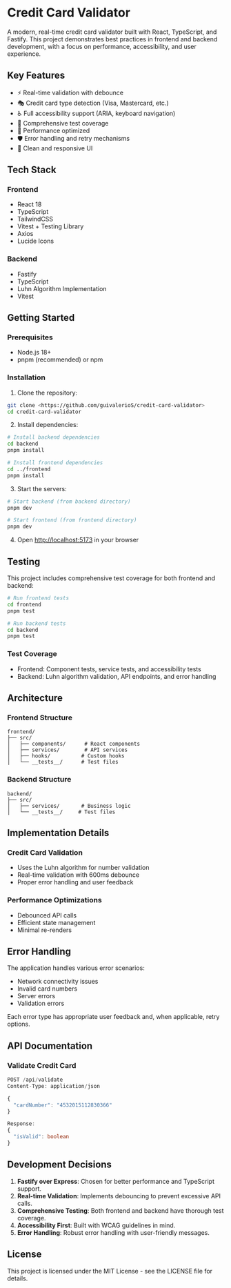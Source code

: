 # Credit Card Validator

A modern, real-time credit card validator built with React, TypeScript, and Fastify. This project demonstrates best practices in frontend and backend development, with a focus on performance, accessibility, and user experience.

## Key Features

- ⚡ Real-time validation with debounce
- 🎭 Credit card type detection (Visa, Mastercard, etc.)
- ♿ Full accessibility support (ARIA, keyboard navigation)
- 🧪 Comprehensive test coverage
- 🚀 Performance optimized
- 🛡️ Error handling and retry mechanisms
- 💅 Clean and responsive UI

## Tech Stack

### Frontend
- React 18
- TypeScript
- TailwindCSS
- Vitest + Testing Library
- Axios
- Lucide Icons

### Backend
- Fastify
- TypeScript
- Luhn Algorithm Implementation
- Vitest

## Getting Started

### Prerequisites
- Node.js 18+
- pnpm (recommended) or npm

### Installation

1. Clone the repository:
```bash
git clone <https://github.com/guivalerioS/credit-card-validator>
cd credit-card-validator
```

2. Install dependencies:
```bash
# Install backend dependencies
cd backend
pnpm install

# Install frontend dependencies
cd ../frontend
pnpm install
```

3. Start the servers:
```bash
# Start backend (from backend directory)
pnpm dev

# Start frontend (from frontend directory)
pnpm dev
```

4. Open [http://localhost:5173](http://localhost:5173) in your browser

## Testing

This project includes comprehensive test coverage for both frontend and backend:

```bash
# Run frontend tests
cd frontend
pnpm test

# Run backend tests
cd backend
pnpm test
```

### Test Coverage
- Frontend: Component tests, service tests, and accessibility tests
- Backend: Luhn algorithm validation, API endpoints, and error handling

## Architecture

### Frontend Structure
```
frontend/
├── src/
│   ├── components/      # React components
│   ├── services/        # API services
│   ├── hooks/          # Custom hooks
│   └── __tests__/      # Test files
```

### Backend Structure
```
backend/
├── src/
│   ├── services/       # Business logic
│   └── __tests__/     # Test files
```

## Implementation Details

### Credit Card Validation
- Uses the Luhn algorithm for number validation
- Real-time validation with 600ms debounce
- Proper error handling and user feedback

### Performance Optimizations
- Debounced API calls
- Efficient state management
- Minimal re-renders

## Error Handling

The application handles various error scenarios:
- Network connectivity issues
- Invalid card numbers
- Server errors
- Validation errors

Each error type has appropriate user feedback and, when applicable, retry options.

## API Documentation

### Validate Credit Card
```typescript
POST /api/validate
Content-Type: application/json

{
  "cardNumber": "4532015112830366"
}

Response:
{
  "isValid": boolean
}
```

## Development Decisions

1. **Fastify over Express**: Chosen for better performance and TypeScript support.
2. **Real-time Validation**: Implements debouncing to prevent excessive API calls.
3. **Comprehensive Testing**: Both frontend and backend have thorough test coverage.
4. **Accessibility First**: Built with WCAG guidelines in mind.
5. **Error Handling**: Robust error handling with user-friendly messages.

## License

This project is licensed under the MIT License - see the LICENSE file for details.